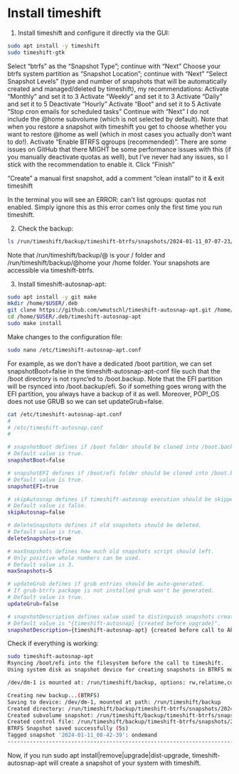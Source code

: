 # Install timeshift

1. Install timeshift and configure it directly via the GUI:

```sh
sudo apt install -y timeshift
sudo timeshift-gtk
```

Select “btrfs” as the “Snapshot Type”; continue with “Next”
Choose your btrfs system partition as “Snapshot Location”; continue with “Next”
“Select Snapshot Levels” (type and number of snapshots that will be automatically created and managed/deleted by timeshift), my recommendations:
        Activate “Monthly” and set it to 3
        Activate “Weekly” and set it to 3
        Activate “Daily” and set it to 5
        Deactivate “Hourly”
        Activate “Boot” and set it to 5
        Activate “Stop cron emails for scheduled tasks”
Continue with “Next”
I do not include the @home subvolume (which is not selected by default). Note that when you restore a snapshot with timeshift you get to choose whether you want to restore @home as well (which in most cases you actually don’t want to do!).
Activate “Enable BTRFS qgroups (recommended)”. There are some issues on GitHub that there MIGHT be some performance issues with this (if you manually deactivate quotas as well), but I’ve never had any issues, so I stick with the recommendation to enable it.
Click “Finish”

“Create” a manual first snapshot, add a comment “clean install” to it & exit timeshift

In the terminal you will see an ERROR: can't list qgroups: quotas not enabled. Simply ignore this as this error comes only the first time you run timeshift.

2. Check the backup:

```sh
ls /run/timeshift/backup/timeshift-btrfs/snapshots/2024-01-11_07-07-23/@
```

Note that /run/timeshift/backup/@ is your / folder and /run/timeshift/backup/@home your /home folder. Your snapshots are accessible via timeshift-btrfs.

3. Install timeshift-autosnap-apt:

```sh
sudo apt install -y git make
mkdir /home/$USER/.deb
git clone https://github.com/wmutschl/timeshift-autosnap-apt.git /home/$USER/.deb/timeshift-autosnap-apt
cd /home/$USER/.deb/timeshift-autosnap-apt
sudo make install
```

Make changes to the configuration file:

```sh
sudo nano /etc/timeshift-autosnap-apt.conf
```

For example, as we don’t have a dedicated /boot partition, we can set snapshotBoot=false in the timeshift-autosnap-apt-conf file such that the /boot directory is not rsync’ed to /boot.backup. Note that the EFI partition will be rsynced into /boot.backup/efi. So if something goes wrong with the EFI partition, you always have a backup of it as well. Moreover, POP!_OS does not use GRUB so we can set updateGrub=false.

```sh
cat /etc/timeshift-autosnap-apt.conf
#
# /etc/timeshift-autosnap.conf
#

# snapshotBoot defines if /boot folder should be cloned into /boot.backup before the call to timeshift.
# Default value is true.
snapshotBoot=false

# snapshotEFI defines if /boot/efi folder should be cloned into /boot.backup/efi before the call to timeshift.
# Default value is true.
snapshotEFI=true

# skipAutosnap defines if timeshift-autosnap execution should be skipped.
# Default value is false.
skipAutosnap=false

# deleteSnapshots defines if old snapshots should be deleted.
# Default value is true.
deleteSnapshots=true

# maxSnapshots defines how much old snapshots script should left.
# Only positive whole numbers can be used.
# Default value is 3.
maxSnapshots=5

# updateGrub defines if grub entries should be auto-generated.
# If grub-btrfs package is not installed grub won't be generated.
# Default value is true.
updateGrub=false

# snapshotDescription defines value used to distinguish snapshots created using timeshift-autosnap
# Default value is "{timeshift-autosnap} {created before upgrade}".
snapshotDescription={timeshift-autosnap-apt} {created before call to APT}
```

Check if everything is working:

```sh
sudo timeshift-autosnap-apt
Rsyncing /boot/efi into the filesystem before the call to timeshift.
Using system disk as snapshot device for creating snapshots in BTRFS mode

/dev/dm-1 is mounted at: /run/timeshift/backup, options: rw,relatime,compress=zstd:1,ssd,discard=async,space_cache=v2,subvolid=5,subvol=/

Creating new backup...(BTRFS)
Saving to device: /dev/dm-1, mounted at path: /run/timeshift/backup
Created directory: /run/timeshift/backup/timeshift-btrfs/snapshots/2024-01-11_08-42-39
Created subvolume snapshot: /run/timeshift/backup/timeshift-btrfs/snapshots/2024-01-11_08-42-39/@
Created control file: /run/timeshift/backup/timeshift-btrfs/snapshots/2024-01-11_08-42-39/info.json
BTRFS Snapshot saved successfully (5s)
Tagged snapshot '2024-01-11_08-42-39': ondemand
------------------------------------------------------------------------------
```

Now, if you run sudo apt install|remove|upgrade|dist-upgrade, timeshift-autosnap-apt will create a snapshot of your system with timeshift.


